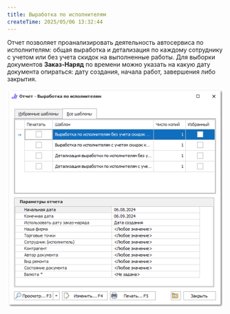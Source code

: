 ```yaml
---
title: Выработка по исполнителям
createTime: 2025/05/06 13:32:44
---
```

Отчет позволяет проанализировать деятельность автосервиса по исполнителям: общая выработка и детализация по каждому сотруднику с учетом или без учета скидок на выполненные работы. Для выборки документов **Заказ-Наряд** по времени можно указать на какую дату документа опираться: дату создания, начала работ, завершения либо закрытия.

![](../../../assets/specification/image093.png)



